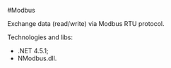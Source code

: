 #Modbus

Exchange data (read/write) via Modbus RTU protocol.

Technologies and libs:

<ul>
    <li>
        .NET 4.5.1;
    </li>
    <li>
        NModbus.dll.
    </li>
</ul>
